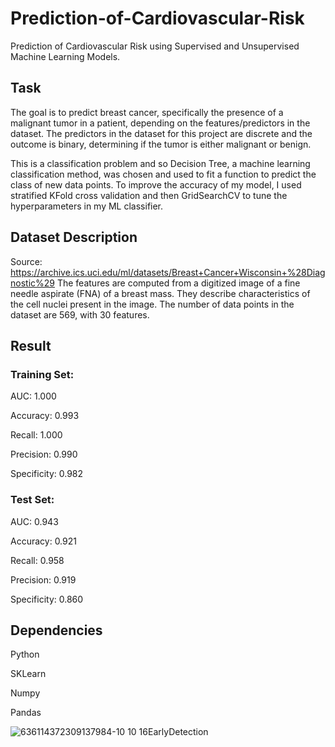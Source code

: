 # Prediction-of-Cardiovascular-Risk

Prediction of Cardiovascular Risk using Supervised and Unsupervised Machine Learning Models.


## Task

The goal is to predict breast cancer, specifically the presence of a malignant tumor in a patient, depending on the features/predictors in the dataset. The predictors in the dataset for this project are discrete and the outcome is binary, determining if the tumor is either malignant or benign. 

This is a classification problem and so Decision Tree, a machine learning classification method, was chosen and used to fit a function to predict the class of new data points. To improve the accuracy of my model, I used stratified KFold cross validation and then GridSearchCV to tune the hyperparameters in my ML classifier. 

## Dataset Description
Source: https://archive.ics.uci.edu/ml/datasets/Breast+Cancer+Wisconsin+%28Diagnostic%29
The features are computed from a digitized image of a fine needle aspirate (FNA) of a breast mass. They describe characteristics of the cell nuclei present in the image. The number of data points in the dataset are 569, with 30 features.

## Result

### Training Set:

AUC: 1.000

Accuracy: 0.993

Recall: 1.000

Precision: 0.990

Specificity: 0.982
 
### Test Set:

AUC: 0.943

Accuracy: 0.921

Recall: 0.958

Precision: 0.919

Specificity: 0.860


## Dependencies

Python

SKLearn

Numpy

Pandas

![636114372309137984-10 10 16EarlyDetection](https://user-images.githubusercontent.com/115907457/218345831-5e924ded-f157-4bfa-847b-0af24e3ccb7a.jpg)


<!-- ![image](https://user-images.githubusercontent.com/115907457/218345366-8e301628-0d0b-4f52-94d7-2440c99d263b.png) -->
